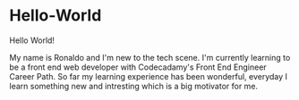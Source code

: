 # Hello-World

Hello World!

My name is Ronaldo and I'm new to the tech scene. I'm currently learning to be a front end web developer with Codecadamy's Front End Engineer Career Path.
So far my learning experience has been wonderful, everyday I learn something new and intresting which is a big motivator for me.
